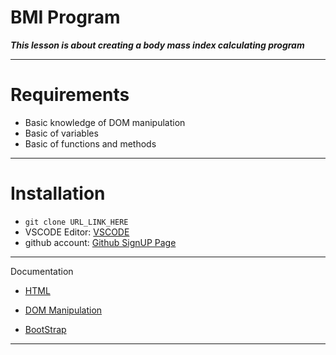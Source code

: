 # BMI Program

***This lesson is about creating a body mass index calculating program***
___

# Requirements

- Basic knowledge of DOM manipulation
- Basic of variables
- Basic of functions and methods

___
# Installation


- `git clone URL_LINK_HERE`
- VSCODE Editor: [VSCODE](https://code.visualstudio.com/download)
- github account: [Github SignUP Page](https://github.com/join?source=header-home)

___

Documentation

- [HTML](https://www.w3schools.com/html/html_intro.asp)

- [DOM Manipulation](https://www.w3schools.com/js/js_htmldom.asp)

- [BootStrap](https://getbootstrap.com/docs/4.3/getting-started/introduction/)

___
